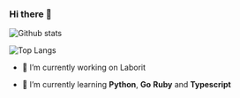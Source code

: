 ### Hi there 👋

![Github stats](https://github-readme-stats.vercel.app/api?username=alalbux&show_icons=true&theme=buefy&count_private=true)

![Top Langs](https://github-readme-stats.vercel.app/api/top-langs/?username=alalbux&theme=buefy)


- 🔭 I’m currently working on Laborit

- 🌱 I’m currently learning **Python**, **Go**  **Ruby** and **Typescript**

